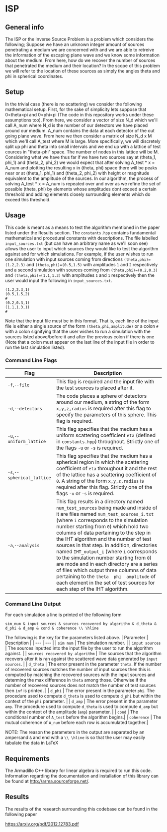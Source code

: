 # ISP

## General info
The ISP or the Inverse Source Problem is a problem which considers the following;  Suppose we have an unknown integer amount of sources penetrating a medium we are concerned with and we are able to retreive the information of the escaping plane wave and we know some information about the medium.  From here, how do we recover the number of sources that penetrated the medium and their location?  In the scope of this problem we will refer to the location of these sources as simply the angles theta and phi in spherical coordinates.

## Setup
In the trivial case (there is no scattering) we consider the following mathematical setup.  First, for the sake of simplicity lets suppose that 0<theta<pi and 0<phi<pi (The code in this repository works under these assumptions too).  From here, we consider a vector of size N_d which we'll call A_num where N_d is the number of our detectors we have placed around our medium.  A_num contains the data at each detector of the out going plane wave.  From here we then consider a matrix of size N_d x M which we'll call A_test where M is large.  More specifically, we will discretely split up phi and theta into small intervals and we end up with a lattice of test cources in "theta-phi" space.  The number of nodes in this lattice will be M.  Considering what we have thus far if we have two sources say at (theta_1, phi_1) and (theta_2, phi_2) we would expect that after solving A_test * x = A_num and plotting the resulting x in (theta, phi) space there will be peaks near or at (theta_1, phi_1) and (theta_2, phi_2) with height or magnitude equivalent to the amplitude of the sources.  In our algorithm, the process of solving A_test * x = A_num is repeated over and over as we refine the set of possible (theta, phi) by elements whose amplitudes dont exceed a certain threshold and adding elements closely surrounding elements which do exceed this threshold.

## Usage
This code is meant as a means to test the algorithm mentioned in the paper listed under the Results section.  The `constants.hpp` contains fundamental mathematical and procedural constants with descriptions.  The file labelled `input_sources.txt` (but can have an arbitrary name as we'll soon see) allows the user to input which sources they would like to test the algorithm against and for which simulations.  For example, if the user wishes to run one simulation with input sources coming from directions `(theta,phi)=(1.2,2.3)` and `(theta,phi)=(0.5,1.5)` with amplitudes `1` and `2` respectively and a second simulation with sources coming from `(theta,phi)=(0.2,0.3)` and `(theta,phi)=(1.1,1.3)` with amplitudes `1` and `1` respectively then the user would input the following in `input_sources.txt`.
```
(1.2,2.3,1)
(0.5,1.5,2)
#
(0.2,0.3,1)
(1.1,1.3,1)
#
```
Note that the input file must be in this format.  That is, each line of the input file is either a single source of the form `(theta,phi,amplitude)` or a colon `#` with a colon signifying that the user wishes to run a simulation with the sources listed above/before it and after the previous colon if there is one (Note that a colon must appear on the last line of the input file in order to run the last simulation listed).
### Command Line Flags
| Flag | Description |
| --- | --- |
| `-f`,`--file` | This flag is required and the input file with the test sources is placed after it. |
| `-d`,`--detectors` | The code places a sphere of detectors around our medium, a string of the form `x,y,z,radius` is required after this flag to specify the parameters of this sphere.  This flag is required.|
| `-u`,`--uniform_lattice` | This flag specifies that the medium has a uniform scattering coefficient `eta` (defined in `constants.hpp`) throughout.  Strictly one of the flags `-u` or `-s` is required.|
| `-s`,`--spherical_lattice` | This flag specifies that the medium has a spherical region in which the scattering coefficient of `eta` throughout it and the rest of the lattice has a scattering coefficient of `0`.  A string of the form `x,y,z,radius` is required after this flag.  Strictly one of the flags `-u` or `-s` is required.|
| `-a`,`--analysis` | This flag results in a directory named `num_test_sources` being made and inside of it are files named `num_test_sources_i.txt` (where `i` corresponds to the simulation number starting from `0`) which hold two columns of data pertaining to the step in the IHT algorithm and the number of test sources in that step.  In addition, directories named `IHT_output_i` (where `i` corresponds to the simulation number starting from `0`) are mode and in each directory are a series of files which output three columns of data pertaining to the `theta  phi  amplitude` of each element in the set of test sources for each step of the IHT algorithm. |
### Command Line Output
For each simulation a line is printed of the following form 

`sim_num & input sources & sources recovered by algorithm & d_theta & d_phi & d_amp & cond & coherence \\ \hline`

The following is the key for the parameters listed above.
| Parameter | Description |
| --- | --- |
| `sim num` | The simulation number. |
| `input sources` | The sources inputted into the input file by the user to run the algorithm against. |
| `sources recovered by algorithm` | The sources that the algorithm recovers after it is ran against the scattered wave data generated by `input sources`. |
| `d_theta` | The error present in the parameter `theta`.  If the number of recovered sources matches the number of input sources then this is computed by matching the recovered sources with the input sources and determing the max difference in `theta` among those.  Otherwise if the number of recovered sources does not match the number of test sources then `inf` is printed. |
| `d_phi` | The error present in the parameter `phi`.  The procedure used to compute `d_theta` is used to compute `d_phi` but within the context of the `phi` parameter. |
| `d_amp` | The error present in the parameter `amp`.  The procedure used to compute `d_theta` is used to compute `d_amp` but within the context of the amplitude (`amp`) parameter. |
| `cond` | The conditional number of `A_test` before the algorithm begins.|
| `coherence` | The mutual coherence of `A_num` before each row is accumulated together.|

NOTE: The reason the parameters in the output are separated by an ampersand `&` and end with a `\\ \hline` is so that the user may easily tabulate the data in LaTeX


## Requirements
The Armadillo C++ library for linear algebra is required to run this code.  Information regarding the documentation and installation of this library can be found at http://arma.sourceforge.net/. 

## Results
The results of the research surrounding this codebase can be found in the following paper

https://arxiv.org/pdf/2012.12783.pdf
